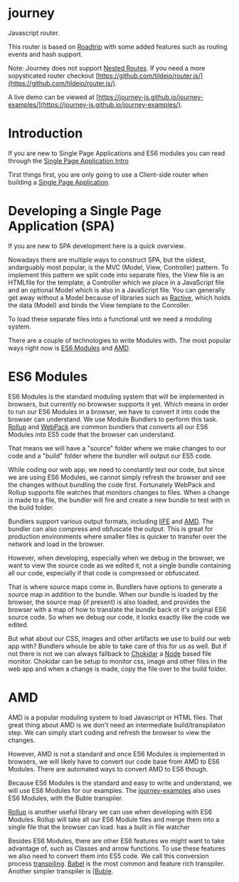 # journey
Javascript router.

This router is based on [Roadtrip](https://github.com/Rich-Harris/roadtrip) with some added features such as routing events and hash support.

Note: Journey does not support [Nested Routes](). If you need a more sopysticated router checkout [https://github.com/tildeio/router.js/](https://github.com/tildeio/router.js/).

A live demo can be viewed at [https://journey-js.github.io/journey-examples/](https://journey-js.github.io/journey-examples/).

# Introduction
If you are new to Single Page Applications and ES6 modules you can read through the [Single Page Application Intro](SPA-INTRO.md)

Tirst things first, you are only going to use a Client-side router when building a [Single Page Application](https://en.wikipedia.org/wiki/Single-page_application).

# Developing a Single Page Application (SPA)
If you are new to SPA development here is a quick overview.

Nowadays there are multiple ways to construct SPA, but the oldest, andarguably most popular, is the MVC (Model, View, Controller) pattern. To implement this pattern we split code into separate files, the View file is an HTMLfile for the template, a Controller which we place in a JavaScript file and an optional Model which is also in a JavaScript file. You can generally get away without a Model because of libraries such as [Ractive](TODO), which holds the data (Model) and binds the View template to the Conroller.

To load these separate files into a functional unit we need a moduling system.

There  are a couple of technologies to write Modules with. The most popular ways right now is [ES6 Modules](TODO) and [AMD](TODO).

# ES6 Modules

ES6 Modules is the standard moduling system that will be implemented in browsers, but currently no browwser supports it yet. Which means in order to run our ES6 Modules in a browser, we have to convert it into code the browser can understand. We use Module Bundlers to perform this task. [Rollup](TODO) and [WebPack](TODO) are common bundlers that converts all our ES6 Modules into ES5 code that the browser can understand.

That means we will have a "source" folder where we make changes to our code and a "build" folder where the bundler will output our ES5 code.

While coding our web app, we need to constantly test our code, but since we are using ES6 Modules, we cannot simply refresh the browser and see the changes without bundling the code first.  Fortunately WebPack and Rollup supports file watches that monitors changes to files. When a change is made to a file, the bundler will fire and create a new bundle to test with in the build folder.

Bundlers support various output formats, including [IIFE]() and [AMD](). The bundler can also compress and obfuscate the output. This is great for production environments where smaller files is quicker to transfer over the network and load in the browser. 

However, when developing, especially when we debug in the browser, we want to view the source code as we edited it, not a single bundle containing all our code, especially if that code is compressed or obfuscated.

That is where source maps come in. Bundlers have options to generate a source map in addition to the bundle. When our bundle is loaded by the browser, the source map (if present) is also loaded, and provides the browser with a map of how to translate the bundle back ot it's original ES6 source code. So when we debug our code, it looks exactly like the code we edited.

But what about our CSS, images and other artifacts we use to build our web app with? Bundlers whoule be able to take care of this for us as well. But if not there is not we can always fallback to [Chokidar](TODO) a [Node](TODO) based file monitor. Chokidar can be setup to monitor css, image and other files in the web app and when a change is made, copy the file over to the build folder.

# AMD
AMD is a popular moduling system to load Javascript or HTML files. That great thing about AMD is we don't need an intermediate build/transpilaton step. We can simply start coding and refresh the browser to view the changes.

However, AMD is not a standard and once ES6 Modules is implemented in browsers, we will likely have to convert our code base from AMD to ES6 Modules. There are automated ways to convert AMD to ES6 though.

Because ES6 Modules is the standard and easy to write and understand, we will use ES6 Modules for our examples. The [journey-examples](TODO) also uses ES6 Modules, with the Buble transpiler.

[Rollup](Rollup) is another useful library we can use when developing with ES6 Modules. Rollup will take all our ES6 Module files and merge them into a single file that the browser can load. has a built in file watcher

Besides ES6 Modules, there are other ES6 features we might want to take advantage of, such as Classes and arrow functions. To use these features we also need to convert them into ES5 code. We call this conversion process [transpiling](TODO). [Babel](TODO) is the most common and feature rich transpiler. Another simpler transpiler is [[Buble](TODO).

